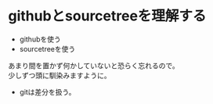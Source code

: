 # githubとsourcetreeを理解する
- githubを使う
- sourcetreeを使う

あまり間を置かず何かしていないと恐らく忘れるので。  
少しずつ頭に馴染みますように。  
  
- gitは差分を扱う。
